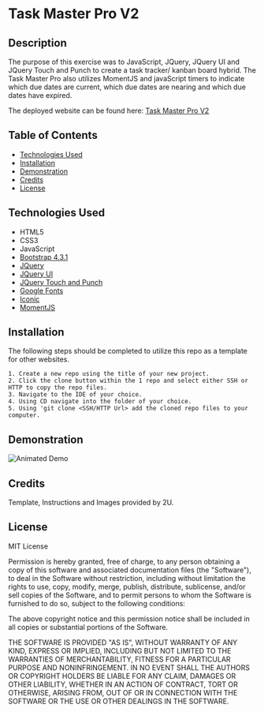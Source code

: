 # Task Master Pro V2

## Description 
 
The purpose of this exercise was to JavaScript, JQuery, JQuery UI and JQuery Touch and Punch to create a task tracker/ kanban board hybrid. The Task Master Pro also utilizes MomentJS and javaScript timers to indicate which due dates are current, which due dates are nearing and which due dates have expired. 

The deployed website can be found here: [Task Master Pro V2](https://d-taylor6403.github.io/taskmaster-pro-v2/)


## Table of Contents

* [Technologies Used](#Technologies)
* [Installation](#installation)
* [Demonstration](#demonstration)
* [Credits](#credits)
* [License](#license)


## Technologies Used

* HTML5
* CSS3
* JavaScript
* [Bootstrap 4.3.1](https://getbootstrap.com/)
* [JQuery](https://jquery.com/)
* [JQuery UI](https://jqueryui.com/) 
* [JQuery Touch and Punch](https://github.com/furf/jquery-ui-touch-punch)
* [Google Fonts](https://fonts.google.com/)
* [Iconic](https://useiconic.com/icons/)
* [MomentJS](https://momentjs.com/)

## Installation

The following steps should be completed to utilize this repo as a template for other websites.

    1. Create a new repo using the title of your new project.
    2. Click the clone button within the 1 repo and select either SSH or HTTP to copy the repo files. 
    3. Navigate to the IDE of your choice.
    4. Using CD navigate into the folder of your choice.
    5. Using 'git clone <SSH/HTTP Url> add the cloned repo files to your computer.
    

## Demonstration

![Animated Demo](https://github.com/d-taylor6403/taskmaster-pro-v2/blob/main/assets/Taskmaster%20Pro.gif)


## Credits

Template, Instructions and Images provided by 2U.

## License

MIT License

Permission is hereby granted, free of charge, to any person obtaining a copy
of this software and associated documentation files (the "Software"), to deal
in the Software without restriction, including without limitation the rights
to use, copy, modify, merge, publish, distribute, sublicense, and/or sell
copies of the Software, and to permit persons to whom the Software is
furnished to do so, subject to the following conditions:

The above copyright notice and this permission notice shall be included in all
copies or substantial portions of the Software.

THE SOFTWARE IS PROVIDED "AS IS", WITHOUT WARRANTY OF ANY KIND, EXPRESS OR
IMPLIED, INCLUDING BUT NOT LIMITED TO THE WARRANTIES OF MERCHANTABILITY,
FITNESS FOR A PARTICULAR PURPOSE AND NONINFRINGEMENT. IN NO EVENT SHALL THE
AUTHORS OR COPYRIGHT HOLDERS BE LIABLE FOR ANY CLAIM, DAMAGES OR OTHER
LIABILITY, WHETHER IN AN ACTION OF CONTRACT, TORT OR OTHERWISE, ARISING FROM,
OUT OF OR IN CONNECTION WITH THE SOFTWARE OR THE USE OR OTHER DEALINGS IN THE
SOFTWARE.

